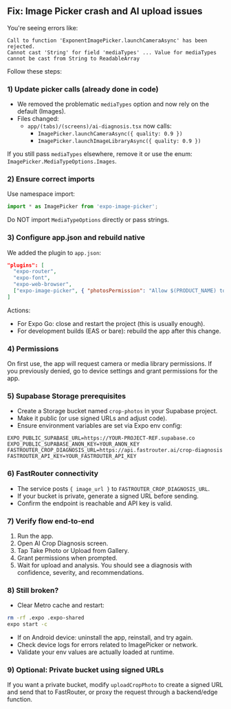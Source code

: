 ## Fix: Image Picker crash and AI upload issues

You're seeing errors like:

```
Call to function 'ExponentImagePicker.launchCameraAsync' has been rejected.
Cannot cast 'String' for field 'mediaTypes' ... Value for mediaTypes cannot be cast from String to ReadableArray
```

Follow these steps:

### 1) Update picker calls (already done in code)

- We removed the problematic `mediaTypes` option and now rely on the default (Images).
- Files changed:
  - `app/(tabs)/(screens)/ai-diagnosis.tsx` now calls:
    - `ImagePicker.launchCameraAsync({ quality: 0.9 })`
    - `ImagePicker.launchImageLibraryAsync({ quality: 0.9 })`

If you still pass `mediaTypes` elsewhere, remove it or use the enum: `ImagePicker.MediaTypeOptions.Images`.

### 2) Ensure correct imports

Use namespace import:

```ts
import * as ImagePicker from 'expo-image-picker';
```

Do NOT import `MediaTypeOptions` directly or pass strings.

### 3) Configure app.json and rebuild native

We added the plugin to `app.json`:

```json
"plugins": [
  "expo-router",
  "expo-font",
  "expo-web-browser",
  ["expo-image-picker", { "photosPermission": "Allow $(PRODUCT_NAME) to access your photos" }]
]
```

Actions:
- For Expo Go: close and restart the project (this is usually enough).
- For development builds (EAS or bare): rebuild the app after this change.

### 4) Permissions

On first use, the app will request camera or media library permissions. If you previously denied, go to device settings and grant permissions for the app.

### 5) Supabase Storage prerequisites

- Create a Storage bucket named `crop-photos` in your Supabase project.
- Make it public (or use signed URLs and adjust code).
- Ensure environment variables are set via Expo env config:

```
EXPO_PUBLIC_SUPABASE_URL=https://YOUR-PROJECT-REF.supabase.co
EXPO_PUBLIC_SUPABASE_ANON_KEY=YOUR_ANON_KEY
FASTROUTER_CROP_DIAGNOSIS_URL=https://api.fastrouter.ai/crop-diagnosis
FASTROUTER_API_KEY=YOUR_FASTROUTER_API_KEY
```

### 6) FastRouter connectivity

- The service posts `{ image_url }` to `FASTROUTER_CROP_DIAGNOSIS_URL`.
- If your bucket is private, generate a signed URL before sending.
- Confirm the endpoint is reachable and API key is valid.

### 7) Verify flow end-to-end

1. Run the app.
2. Open AI Crop Diagnosis screen.
3. Tap Take Photo or Upload from Gallery.
4. Grant permissions when prompted.
5. Wait for upload and analysis. You should see a diagnosis with confidence, severity, and recommendations.

### 8) Still broken?

- Clear Metro cache and restart:

```bash
rm -rf .expo .expo-shared
expo start -c
```

- If on Android device: uninstall the app, reinstall, and try again.
- Check device logs for errors related to ImagePicker or network.
- Validate your env values are actually loaded at runtime.

### 9) Optional: Private bucket using signed URLs

If you want a private bucket, modify `uploadCropPhoto` to create a signed URL and send that to FastRouter, or proxy the request through a backend/edge function.

